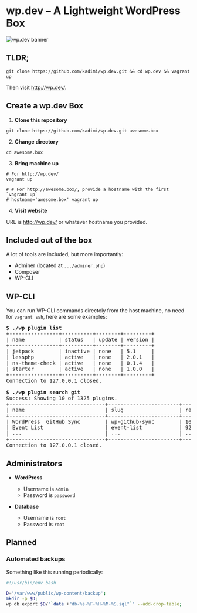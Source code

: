 # wp.dev – A Lightweight WordPress Box

![](https://cdn.rawgit.com/kadimi/wp.dev/master/banner.png "wp.dev banner")

## TLDR;

```shell
git clone https://github.com/kadimi/wp.dev.git && cd wp.dev && vagrant up
```
Then visit http://wp.dev/.

## Create a wp.dev Box

1. **Clone this repository**

  ```shell
  git clone https://github.com/kadimi/wp.dev.git awesome.box
  ```
2. **Change directory**

  ```shell
  cd awesome.box
  ```
3. **Bring machine up**

  ```shell
  # For http://wp.dev/
  vagrant up

  # # For http://awesome.box/, provide a hostname with the first `vagrant up`
  # hostname='awesome.box' vagrant up
  ```
4. **Visit website**

  URL is http://wp.dev/ or whatever hostname you provided.

## Included out of the box

A lot of tools are included, but more importantly:

- Adminer (located at `.../adminer.php`)
- Composer
- WP-CLI

## WP-CLI

You can run WP-CLI commands directoly from the host machine, no need for `vagrant ssh`, here are some examples:

<pre>
<b>$ ./wp plugin list</b>
+----------------+----------+--------+---------+
| name           | status   | update | version |
+----------------+----------+--------+---------+
| jetpack        | inactive | none   | 5.1     |
| lessphp        | active   | none   | 2.0.1   |
| ns-theme-check | active   | none   | 0.1.4   |
| starter        | active   | none   | 1.0.0   |
+----------------+----------+--------+---------+
Connection to 127.0.0.1 closed.

<b>$ ./wp plugin search git</b>
Success: Showing 10 of 1325 plugins.
+-------------------------------+-----------------------+--------+
| name                          | slug                  | rating |
+-------------------------------+-----------------------+--------+
| WordPress  GitHub Sync        | wp-github-sync        | 100    |
| Event List                    | event-list            | 92     |
| ...                           | ...                   | ...    |
+-------------------------------+-----------------------+--------+
Connection to 127.0.0.1 closed.
</pre>

## Administrators

- **WordPress**
  - Username is `admin`
  - Password is `password`
  
- **Database**
  - Username is `root`
  - Password is `root`

## Planned

### Automated backups

Something like this running periodically:

```bash
#!/usr/bin/env bash

D='/var/www/public/wp-content/backup';
mkdir -p $D;
wp db export $D/"`date +"db-%s-%F-%H-%M-%S.sql"`" --add-drop-table;

```
